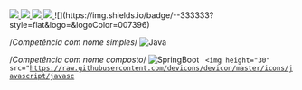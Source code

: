 <a href="https://github.com/<USERNAME>" alt="github" target="_blank">

<img src="https://img.shields.io/badge/GitHub-000000?&style=flat-square&logo=GitHub&logoColor=white">

</a>
<a href="https://www.linkedin.com/in/<SEUNOMEDECONTATO>" alt="linkedin" target="_blank">

<img src="https://img.shields.io/badge/LinkedIn-%230077B5.svg?&style=flat-square&logo=linkedin&logoColor=white">

</a>
<a href="https://wa.me/<SEUNUMERO>" alt="WhatsApp" target="_blank">

<img src="https://img.shields.io/badge/-WhatsApp-25d366?style=flat-square&labelColor=25d366&logo=whatsapp&logoColor=white&link=https://wa.me/<SEUNUMERO>"/>

</a>
<a href="mailto:<SEUEMAIL>" alt="gmail" target="_blank">

<img src="https://img.shields.io/badge/-Gmail-FF0000?style=flat-square&labelColor=FF0000&logo=gmail&logoColor=white&link=mailto:<SEUEMAIL>" />

</a>
![<NOMEDACOMPETÊNCIA1>](https://img.shields.io/badge/-<NOMEDACOMPETÊNCIA2>-333333?style=flat&logo=<NOMEDACOMPETÊNCIA2>&logoColor=007396)

/*Competência com nome simples*/
![Java](https://img.shields.io/badge/-Java-333333?style=flat&logo=Java&logoColor=007396)

/*Competência com nome composto*/
![SpringBoot](https://img.shields.io/badge/-Spring%20Boot-333333?style=flat&logo=spring-boot)
<code>
<img height="30" src="https://raw.githubusercontent.com/devicons/devicon/master/icons/javascript/javasc
